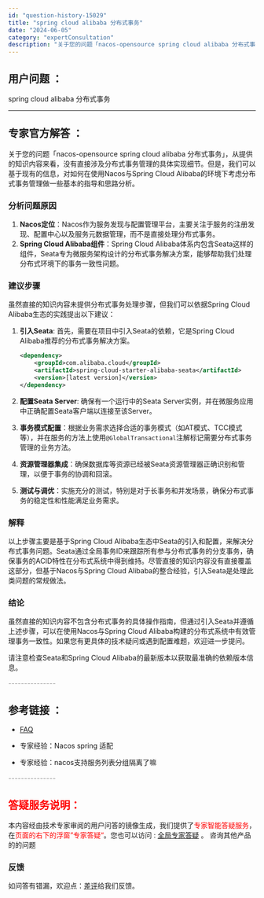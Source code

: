```yaml
---
id: "question-history-15029"
title: "spring cloud alibaba 分布式事务"
date: "2024-06-05"
category: "expertConsultation"
description: "关于您的问题「nacos-opensource spring cloud alibaba 分布式事务」，从提供的知识内容来看，没有直接涉及分布式事务管理的具体实现细节。但是，我们可以基于现有的信息，对如何在使用Nacos与Spring Cloud Alibaba的环境下考虑分布式事务管理做一些基本的"
---
```


## 用户问题 ： 
 spring cloud alibaba 分布式事务  

---------------
## 专家官方解答 ：

关于您的问题「nacos-opensource spring cloud alibaba 分布式事务」，从提供的知识内容来看，没有直接涉及分布式事务管理的具体实现细节。但是，我们可以基于现有的信息，对如何在使用Nacos与Spring Cloud Alibaba的环境下考虑分布式事务管理做一些基本的指导和思路分析。

### 分析问题原因

1. **Nacos定位**：Nacos作为服务发现与配置管理平台，主要关注于服务的注册发现、配置中心以及服务元数据管理，而不是直接处理分布式事务。
2. **Spring Cloud Alibaba组件**：Spring Cloud Alibaba体系内包含Seata这样的组件，Seata专为微服务架构设计的分布式事务解决方案，能够帮助我们处理分布式环境下的事务一致性问题。

### 建议步骤

虽然直接的知识内容未提供分布式事务处理步骤，但我们可以依据Spring Cloud Alibaba生态的实践提出以下建议：

1. **引入Seata**: 首先，需要在项目中引入Seata的依赖，它是Spring Cloud Alibaba推荐的分布式事务解决方案。
   ```xml
   <dependency>
       <groupId>com.alibaba.cloud</groupId>
       <artifactId>spring-cloud-starter-alibaba-seata</artifactId>
       <version>[latest version]</version>
   </dependency>
   ```
   
2. **配置Seata Server**: 确保有一个运行中的Seata Server实例，并在微服务应用中正确配置Seata客户端以连接至该Server。

3. **事务模式配置**：根据业务需求选择合适的事务模式（如AT模式、TCC模式等），并在服务的方法上使用`@GlobalTransactional`注解标记需要分布式事务管理的业务方法。

4. **资源管理器集成**：确保数据库等资源已经被Seata资源管理器正确识别和管理，以便于事务的协调和回滚。

5. **测试与调优**：实施充分的测试，特别是对于长事务和并发场景，确保分布式事务的稳定性和性能满足业务需求。

### 解释

以上步骤主要是基于Spring Cloud Alibaba生态中Seata的引入和配置，来解决分布式事务问题。Seata通过全局事务ID来跟踪所有参与分布式事务的分支事务，确保事务的ACID特性在分布式系统中得到维持。尽管直接的知识内容没有直接覆盖这部分，但基于Nacos与Spring Cloud Alibaba的整合经验，引入Seata是处理此类问题的常规做法。

### 结论

虽然直接的知识内容不包含分布式事务的具体操作指南，但通过引入Seata并遵循上述步骤，可以在使用Nacos与Spring Cloud Alibaba构建的分布式系统中有效管理事务一致性。如果您有更具体的技术疑问或遇到配置难题，欢迎进一步提问。

请注意检查Seata和Spring Cloud Alibaba的最新版本以获取最准确的依赖版本信息。


<font color="#949494">---------------</font> 


## 参考链接 ：

* [FAQ](https://nacos.io/docs/latest/guide/user/faq)
 
 * 专家经验：Nacos spring 适配 
 
 * 专家经验：nacos支持服务列表分组隔离了嘛 


 <font color="#949494">---------------</font> 
 


## <font color="#FF0000">答疑服务说明：</font> 

本内容经由技术专家审阅的用户问答的镜像生成，我们提供了<font color="#FF0000">专家智能答疑服务</font>，在<font color="#FF0000">页面的右下的浮窗”专家答疑“</font>。您也可以访问 : [全局专家答疑](https://answer.opensource.alibaba.com/docs/intro) 。 咨询其他产品的的问题

### 反馈
如问答有错漏，欢迎点：[差评](https://ai.nacos.io/user/feedbackByEnhancerGradePOJOID?enhancerGradePOJOId=15120)给我们反馈。
